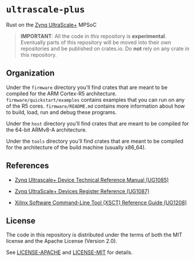 # `ultrascale-plus`

Rust on the [Zynq
UltraScale+](https://www.xilinx.com/products/silicon-devices/soc/zynq-ultrascale-mpsoc.html)
MPSoC

> **IMPORTANT**: All the code in *this* repository is **experimental**.
> Eventually parts of this repository will be moved into their own repositories
> and be published on crates.io. Do **not** rely on any crate in this
> repository.

## Organization

Under the `firmware` directory you'll find crates that are meant to be compiled
for the ARM Cortex-R5 architecture. `firmware/quickstart/examples` contains
examples that you can run on any of the R5 cores. `firmware/README.md` contains
more information about how to build, load, run and debug these programs.

Under the `host` directory you'll find crates that are meant to be compiled for
the 64-bit ARMv8-A architecture.

Under the `tools` directory you'll find crates that are meant to be compiled for
the architecture of the build machine (usually x86_64).

## References

- [Zynq Ultrascale+ Device Technical Reference Manual (UG1085)][trm]

[trm]: https://www.xilinx.com/support/documentation/user_guides/ug1085-zynq-ultrascale-trm.pdf

- [Zynq UltraScale+ Devices Register Reference (UG1087)][rr]

[rr]: https://www.xilinx.com/support/documentation/user_guides/ug1085-zynq-ultrascale-trm.pdf

- [Xilinx Software Command-Line Tool (XSCT) Reference Guide (UG1208)][xsct]

[xsct]: https://www.xilinx.com/support/documentation/sw_manuals/xilinx2016_2/ug1208-xsct-reference-guide.pdf

## License

The code in this repository is distributed under the terms of both the MIT
license and the Apache License (Version 2.0).

See [LICENSE-APACHE](LICENSE-APACHE) and [LICENSE-MIT](LICENSE-MIT) for details.
